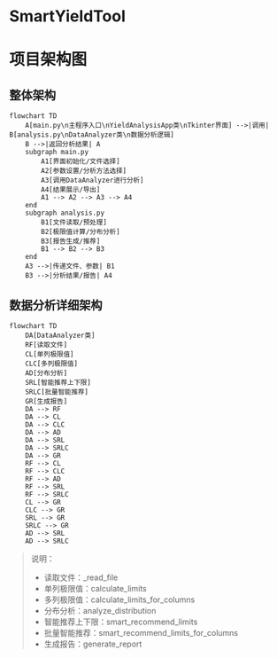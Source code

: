 # SmartYieldTool
# 项目架构图

## 整体架构
```mermaid
flowchart TD
    A[main.py\n主程序入口\nYieldAnalysisApp类\nTkinter界面] -->|调用| B[analysis.py\nDataAnalyzer类\n数据分析逻辑]
    B -->|返回分析结果| A
    subgraph main.py
        A1[界面初始化/文件选择]
        A2[参数设置/分析方法选择]
        A3[调用DataAnalyzer进行分析]
        A4[结果展示/导出]
        A1 --> A2 --> A3 --> A4
    end
    subgraph analysis.py
        B1[文件读取/预处理]
        B2[极限值计算/分布分析]
        B3[报告生成/推荐]
        B1 --> B2 --> B3
    end
    A3 -->|传递文件、参数| B1
    B3 -->|分析结果/报告| A4
```

## 数据分析详细架构
```mermaid
flowchart TD
    DA[DataAnalyzer类]
    RF[读取文件]
    CL[单列极限值]
    CLC[多列极限值]
    AD[分布分析]
    SRL[智能推荐上下限]
    SRLC[批量智能推荐]
    GR[生成报告]
    DA --> RF
    DA --> CL
    DA --> CLC
    DA --> AD
    DA --> SRL
    DA --> SRLC
    DA --> GR
    RF --> CL
    RF --> CLC
    RF --> AD
    RF --> SRL
    RF --> SRLC
    CL --> GR
    CLC --> GR
    SRL --> GR
    SRLC --> GR
    AD --> SRL
    AD --> SRLC
```

> 说明：  
> - 读取文件：_read_file  
> - 单列极限值：calculate_limits  
> - 多列极限值：calculate_limits_for_columns  
> - 分布分析：analyze_distribution  
> - 智能推荐上下限：smart_recommend_limits  
> - 批量智能推荐：smart_recommend_limits_for_columns  
> - 生成报告：generate_report  
